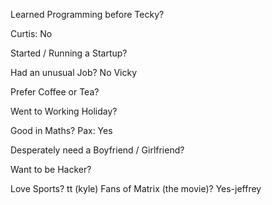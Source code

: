 Learned Programming before Tecky?

Curtis: No

Started / Running a Startup?

Had an unusual Job?  No Vicky

Prefer Coffee or Tea?

Went to Working Holiday?

Good in Maths?
Pax: Yes

Desperately need a Boyfriend / Girlfriend?

Want to be Hacker?


Love Sports?
tt (kyle)
Fans of Matrix (the movie)?
Yes-jeffrey